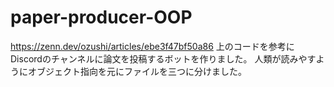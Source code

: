 # paper-producer-OOP

https://zenn.dev/ozushi/articles/ebe3f47bf50a86
上のコードを参考にDiscordのチャンネルに論文を投稿するボットを作りました。
人類が読みやすようにオブジェクト指向を元にファイルを三つに分けました。
